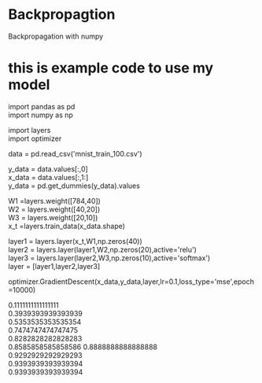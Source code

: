 # Backpropagtion
Backpropagation with numpy

# this is example code to use my model
import pandas as pd  
import numpy as np  

import layers  
import optimizer  

data = pd.read_csv('mnist_train_100.csv')    

y_data = data.values[:,0]  
x_data = data.values[:,1:]  
y_data = pd.get_dummies(y_data).values  

W1 =layers.weight([784,40])  
W2 = layers.weight([40,20])  
W3 = layers.weight([20,10])  
x_t =layers.train_data(x_data.shape)  

layer1 = layers.layer(x_t,W1,np.zeros(40))  
layer2 = layers.layer(layer1,W2,np.zeros(20),active='relu')  
layer3 = layers.layer(layer2,W3,np.zeros(10),active='softmax')  
layer = [layer1,layer2,layer3]  

optimizer.GradientDescent(x_data,y_data,layer,lr=0.1,loss_type='mse',epoch=10000)   

0.1111111111111111  
0.3939393939393939  
0.5353535353535354  
0.7474747474747475  
0.8282828282828283  
0.8585858585858586 
0.8888888888888888  
0.9292929292929293   
0.9393939393939394  
0.9393939393939394  



